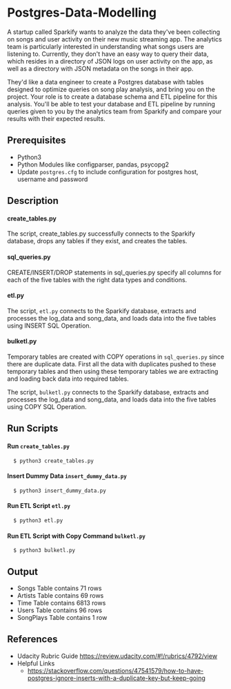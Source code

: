 # Postgres-Data-Modelling
A startup called Sparkify wants to analyze the data they've been collecting on songs and user activity on their new music streaming app. The analytics team is particularly interested in understanding what songs users are listening to. Currently, they don't have an easy way to query their data, which resides in a directory of JSON logs on user activity on the app, as well as a directory with JSON metadata on the songs in their app.

They'd like a data engineer to create a Postgres database with tables designed to optimize queries on song play analysis, and bring you on the project. Your role is to create a database schema and ETL pipeline for this analysis. You'll be able to test your database and ETL pipeline by running queries given to you by the analytics team from Sparkify and compare your results with their expected results.

## Prerequisites
- Python3
- Python Modules like configparser, pandas, psycopg2
- Update `postgres.cfg` to include configuration for postgres host, username and password

## Description
#### create_tables.py
The script, create_tables.py successfully connects to the Sparkify database, drops any tables if they exist, and creates the tables.

#### sql_queries.py
CREATE/INSERT/DROP statements in sql_queries.py specify all columns for each of the five tables with the right data types and conditions.

#### etl.py
The script, `etl.py` connects to the Sparkify database, extracts and processes the log_data and song_data, and loads data into the five tables using INSERT SQL Operation.

#### bulketl.py
Temporary tables are created with COPY operations in `sql_queries.py` since there are duplicate data. First all the data with duplicates pushed to these temporary tables and then using these temporary tables we are extracting and loading back data into required tables.

The script, `bulketl.py` connects to the Sparkify database, extracts and processes the log_data and song_data, and loads data into the five tables using COPY SQL Operation.

## Run Scripts
#### Run `create_tables.py`
```
  $ python3 create_tables.py
```
#### Insert Dummy Data `insert_dummy_data.py`
```
  $ python3 insert_dummy_data.py
```
#### Run ETL Script `etl.py`
```
  $ python3 etl.py
```
#### Run ETL Script with Copy Command `bulketl.py`
```
  $ python3 bulketl.py
```

## Output
- Songs Table contains 71 rows
- Artists Table contains 69 rows
- Time Table contains 6813 rows
- Users Table contains 96 rows
- SongPlays Table contains 1 row

## References
- Udacity Rubric Guide <https://review.udacity.com/#!/rubrics/4792/view>
- Helpful Links
  - https://stackoverflow.com/questions/47541579/how-to-have-postgres-ignore-inserts-with-a-duplicate-key-but-keep-going